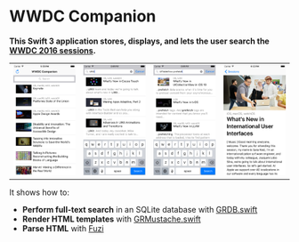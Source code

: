 WWDC Companion
==============

**This Swift 3 application stores, displays, and lets the user search the [WWDC 2016 sessions](https://developer.apple.com/videos/wwdc2016/).**

|         |         |         |         |
| :-----: | :-----: | :-----: | :-----: |
| ![Screen shot 1](Images/Screen1.png) | ![Screen shot 2](Images/Screen2.png) | ![Screen shot 3](Images/Screen3.png) | ![Screen shot 4](Images/Screen4.png) |

It shows how to:

- **Perform full-text search** in an SQLite database with [GRDB.swift](http://github.com/groue/GRDB.swift)
- **Render HTML templates** with [GRMustache.swift](https://github.com/groue/GRMustache.swift)
- **Parse HTML** with [Fuzi](https://github.com/cezheng/Fuzi)
